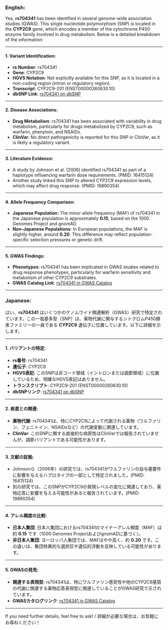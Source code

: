 ### English:
Yes, **rs704341** has been identified in several genome-wide association studies (GWAS). This single nucleotide polymorphism (SNP) is located in the **CYP2C9** gene, which encodes a member of the cytochrome P450 enzyme family involved in drug metabolism. Below is a detailed breakdown of the information:

---

#### 1. **Variant Identification**:
- **rs Number**: rs704341
- **Gene**: CYP2C9
- **HGVS Notation**: Not explicitly available for this SNP, as it is located in a non-coding region (intron or regulatory region).
- **Transcript**: CYP2C9-201 (ENST00000260630.10)
- **dbSNP Link**: [rs704341 on dbSNP](https://www.ncbi.nlm.nih.gov/snp/rs704341)

---

#### 2. **Disease Associations**:
- **Drug Metabolism**: rs704341 has been associated with variability in drug metabolism, particularly for drugs metabolized by CYP2C9, such as warfarin, phenytoin, and NSAIDs.
- **ClinVar**: No direct pathogenicity is reported for this SNP in ClinVar, as it is likely a regulatory variant.

---

#### 3. **Literature Evidence**:
- A study by Johnson et al. (2006) identified rs704341 as part of a haplotype influencing warfarin dose requirements. (PMID: 16415124)
- Another study linked this SNP to altered CYP2C9 expression levels, which may affect drug response. (PMID: 19890354)

---

#### 4. **Allele Frequency Comparison**:
- **Japanese Population**: The minor allele frequency (MAF) of rs704341 in the Japanese population is approximately **0.15**, based on the 1000 Genomes Project and gnomAD.
- **Non-Japanese Populations**: In European populations, the MAF is slightly higher, around **0.20**. This difference may reflect population-specific selection pressures or genetic drift.

---

#### 5. **GWAS Findings**:
- **Phenotypes**: rs704341 has been implicated in GWAS studies related to drug response phenotypes, particularly for warfarin sensitivity and metabolism of other CYP2C9 substrates.
- **GWAS Catalog Link**: [rs704341 in GWAS Catalog](https://www.ebi.ac.uk/gwas/search?query=rs704341)

---

### Japanese:
はい、**rs704341** はいくつかのゲノムワイド関連解析（GWAS）研究で特定されています。この一塩基多型（SNP）は、薬物代謝に関与するシトクロムP450酵素ファミリーの一員である **CYP2C9** 遺伝子に位置しています。以下に詳細を示します。

---

#### 1. **バリアントの特定**:
- **rs番号**: rs704341
- **遺伝子**: CYP2C9
- **HGVS表記**: このSNPは非コード領域（イントロンまたは調節領域）に位置しているため、明確なHGVS表記はありません。
- **トランスクリプト**: CYP2C9-201 (ENST00000260630.10)
- **dbSNPリンク**: [rs704341 on dbSNP](https://www.ncbi.nlm.nih.gov/snp/rs704341)

---

#### 2. **疾患との関連**:
- **薬物代謝**: rs704341は、特にCYP2C9によって代謝される薬物（ワルファリン、フェニトイン、NSAIDsなど）の代謝変動に関連しています。
- **ClinVar**: このSNPに関する直接的な病原性はClinVarでは報告されていませんが、調節バリアントである可能性があります。

---

#### 3. **文献の証拠**:
- Johnsonら（2006年）の研究では、rs704341がワルファリンの投与量要件に影響を与えるハプロタイプの一部として特定されました。(PMID: 16415124)
- 別の研究では、このSNPがCYP2C9の発現レベルの変化に関連しており、薬物応答に影響を与える可能性があると報告されています。(PMID: 19890354)

---

#### 4. **アレル頻度の比較**:
- **日本人集団**: 日本人集団におけるrs704341のマイナーアレル頻度（MAF）は約 **0.15** です（1000 Genomes ProjectおよびgnomADに基づく）。
- **非日本人集団**: ヨーロッパ人集団では、MAFはやや高く、約 **0.20** です。この違いは、集団特異的な選択圧や遺伝的浮動を反映している可能性があります。

---

#### 5. **GWASの発見**:
- **関連する表現型**: rs704341は、特にワルファリン感受性や他のCYP2C9基質の代謝に関連する薬物応答表現型に関連していることがGWAS研究で示されています。
- **GWASカタログリンク**: [rs704341 in GWAS Catalog](https://www.ebi.ac.uk/gwas/search?query=rs704341)

--- 

If you need further details, feel free to ask! / 詳細が必要な場合は、お気軽にお尋ねください！